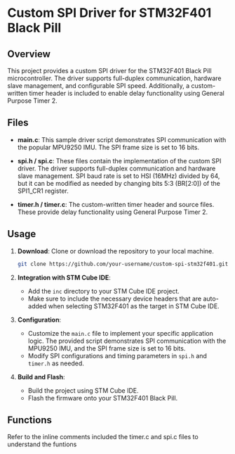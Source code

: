 # Custom SPI Driver for STM32F401 Black Pill

## Overview

This project provides a custom SPI driver for the STM32F401 Black Pill microcontroller. The driver supports full-duplex communication, hardware slave management, and configurable SPI speed. Additionally, a custom-written timer header is included to enable delay functionality using General Purpose Timer 2.

## Files

- **main.c**: This sample driver script demonstrates SPI communication with the popular MPU9250 IMU. The SPI frame size is set to 16 bits.

- **spi.h / spi.c**: These files contain the implementation of the custom SPI driver. The driver supports full-duplex communication and hardware slave management. SPI baud rate is set to HSI (16MHz) divided by 64, but it can be modified as needed by changing bits 5:3 (BR[2:0]) of the SPI1_CR1 register.

- **timer.h / timer.c**: The custom-written timer header and source files. These provide delay functionality using General Purpose Timer 2.

## Usage

1. **Download**: Clone or download the repository to your local machine.

    ```bash
    git clone https://github.com/your-username/custom-spi-stm32f401.git
    ```

2. **Integration with STM Cube IDE**:

    - Add the `inc` directory to your STM Cube IDE project.
    - Make sure to include the necessary device headers that are auto-added when selecting STM32F401 as the target in STM Cube IDE.

3. **Configuration**:

    - Customize the `main.c` file to implement your specific application logic. The provided script demonstrates SPI communication with the MPU9250 IMU, and the SPI frame size is set to 16 bits.
    - Modify SPI configurations and timing parameters in `spi.h` and `timer.h` as needed.

4. **Build and Flash**:

    - Build the project using STM Cube IDE.
    - Flash the firmware onto your STM32F401 Black Pill.

## Functions

Refer to the inline comments included the timer.c and spi.c files to understand the funtions
